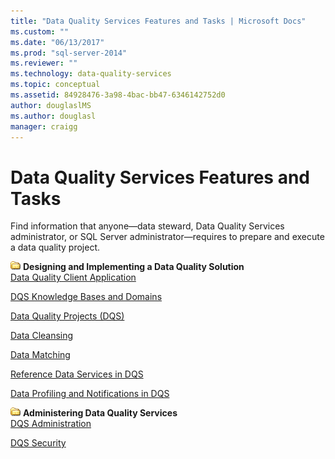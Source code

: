 ```yaml
---
title: "Data Quality Services Features and Tasks | Microsoft Docs"
ms.custom: ""
ms.date: "06/13/2017"
ms.prod: "sql-server-2014"
ms.reviewer: ""
ms.technology: data-quality-services
ms.topic: conceptual
ms.assetid: 84928476-3a98-4bac-bb47-6346142752d0
author: douglaslMS
ms.author: douglasl
manager: craigg
---
```

# Data Quality Services Features and Tasks
  Find information that anyone—data steward, Data Quality Services administrator, or SQL Server administrator—requires to prepare and execute a data quality project.  
  
 ![Small File Folder Icon](../../2014/integration-services/media/filefolder-small.gif "Small File Folder Icon") **Designing and Implementing a Data Quality Solution**  
 [Data Quality Client Application](../../2014/data-quality-services/data-quality-client-application.md)  
  
 [DQS Knowledge Bases and Domains](../../2014/data-quality-services/dqs-knowledge-bases-and-domains.md)  
  
 [Data Quality Projects &#40;DQS&#41;](../../2014/data-quality-services/data-quality-projects-dqs.md)  
  
 [Data Cleansing](../../2014/data-quality-services/data-cleansing.md)  
  
 [Data Matching](../../2014/data-quality-services/data-matching.md)  
  
 [Reference Data Services in DQS](../../2014/data-quality-services/reference-data-services-in-dqs.md)  
  
 [Data Profiling and Notifications in DQS](../../2014/data-quality-services/data-profiling-and-notifications-in-dqs.md)  
  
 ![Small File Folder Icon](../../2014/integration-services/media/filefolder-small.gif "Small File Folder Icon") **Administering Data Quality Services**  
 [DQS Administration](../../2014/data-quality-services/dqs-administration.md)  
  
 [DQS Security](../../2014/data-quality-services/dqs-security.md)  
  
  
